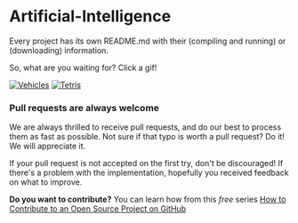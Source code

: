 # Artificial-Intelligence

Every project has its own README.md with their (compiling and running) or (downloading) information.

So, what are you waiting for? Click a gif!

[![Vehicles](https://j.gifs.com/BLQVZW.gif)](https://github.com/MrRobb/Artificial-Intelligence/tree/master/Vehicles)
[![Tetris](https://j.gifs.com/mQG1zA.gif)](https://github.com/MrRobb/Artificial-Intelligence/tree/master/Tetris%20AI)

### Pull requests are always welcome

We are always thrilled to receive pull requests, and do our best to
process them as fast as possible. Not sure if that typo is worth a pull
request? Do it! We will appreciate it.

If your pull request is not accepted on the first try, don't be
discouraged! If there's a problem with the implementation, hopefully you
received feedback on what to improve.


**Do you want to contribute?** You can learn how from this *free* series [How to Contribute to an Open Source Project on GitHub](https://egghead.io/series/how-to-contribute-to-an-open-source-project-on-github)

